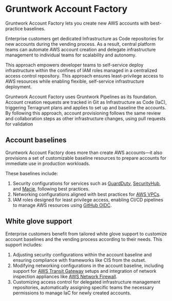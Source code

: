 # Gruntwork Account Factory

Gruntwork Account Factory lets you create new AWS accounts with best-practice baselines.

Enterprise customers get dedicated Infrastructure as Code repositories for new accounts during the vending process. As a result, central platform teams can automate AWS account creation and delegate infrastructure management to individual teams for scalability and autonomy.

This approach empowers developer teams to self-service deploy infrastructure within the confines of IAM roles managed in a centralized access control repository. This approach ensures least-privilege access to AWS resources while enabling flexible, self-service infrastructure deployment.

Gruntwork Account Factory uses Gruntwork Pipelines as its foundation. Account creation requests are tracked in Git as Infrastructure as Code (IaC), triggering Terragrunt plans and applies to set up and baseline the accounts. By following this approach, account provisioning follows the same review and collaboration steps as other infrastructure changes, using pull requests for validation

## Account baselines

Gruntwork Account Factory does more than create AWS accounts—it also provisions a set of customizable baseline resources to prepare accounts for immediate use in production workloads.

These baselines include:

1. Security configurations for services such as [GuardDuty](https://aws.amazon.com/guardduty/), [SecurityHub](https://aws.amazon.com/security-hub/), and [Macie](https://aws.amazon.com/macie/), following best practices.
2. Networking configurations aligned with best practices for [AWS VPCs](https://aws.amazon.com/vpc/).
3. IAM roles designed for least privilege access, enabling CI/CD pipelines to manage AWS resources using [GitHub OIDC](https://docs.github.com/en/actions/security-for-github-actions/security-hardening-your-deployments/configuring-openid-connect-in-amazon-web-services).


## White glove support

Enterprise customers benefit from tailored white glove support to customize account baselines and the vending process according to their needs. This support includes:

1. Adjusting security configurations within the account baseline and ensuring compliance with frameworks like CIS from the outset.
2. Modifying networking configurations in the account baseline, including support for [AWS Transit Gateway](https://aws.amazon.com/transit-gateway/) setups and integration of network inspection appliances like [AWS Network Firewall](https://aws.amazon.com/network-firewall/).
3. Customizing access control for delegated infrastructure management repositories, automatically assigning specific teams the necessary permissions to manage IaC for newly created accounts.

